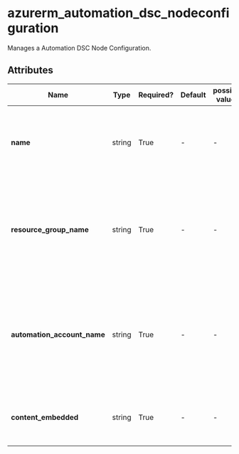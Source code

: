 # azurerm_automation_dsc_nodeconfiguration

Manages a Automation DSC Node Configuration.

## Attributes

| Name | Type | Required? | Default  | possible values | Description |
| ---- | ---- | --------- | -------- | ----------- | ----------- |
| **name** | string | True | -  |  -  | Specifies the name of the DSC Node Configuration. Changing this forces a new resource to be created. | 
| **resource_group_name** | string | True | -  |  -  | The name of the resource group in which the DSC Node Configuration is created. Changing this forces a new resource to be created. | 
| **automation_account_name** | string | True | -  |  -  | The name of the automation account in which the DSC Node Configuration is created. Changing this forces a new resource to be created. | 
| **content_embedded** | string | True | -  |  -  | The PowerShell DSC Node Configuration (mof content). | 

